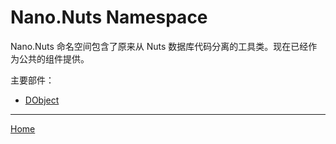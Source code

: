 # Nano.Nuts Namespace

Nano.Nuts 命名空间包含了原来从 Nuts 数据库代码分离的工具类。现在已经作为公共的组件提供。

主要部件：
- [DObject](DObject)

---
[Home](../index)

